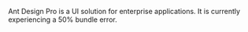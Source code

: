 Ant Design Pro is a UI solution for enterprise applications. It is currently experiencing a 50% bundle error.
